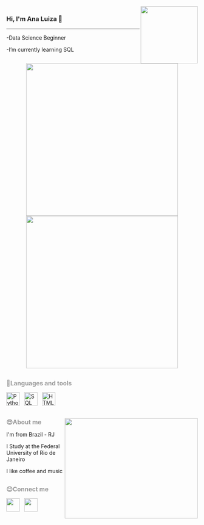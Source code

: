 <head>
  <meta name="viewport" content="width=device-width, initial-scale=1.0">
</head>
<body>
  
<img src="https://ckeditor.com/apps/ckfinder/userfiles/files/git.gif" align="right" style="float:right; height:150px; width:150px" />

### Hi, I'm Ana Luiza 👋 

---
<div>
<p>-Data Science Beginner</p>
<p>-I’m currently learning SQL</p>
<p align = "center">
  <img src = "https://github-readme-stats.vercel.app/api?username=analusz&show_icons=true&theme=onedark" width = 400>
  <img src = "https://github-readme-streak-stats.herokuapp.com?user=analusz&theme=onedark&hide_border=true" width = 400>
</p>
</div>

##

<div>
<p><strong><span style="color:#999999"><span style="font-size:16px">🔧Languages and tools</span></span></strong></p>
<p><img alt="Python" src="https://ckeditor.com/apps/ckfinder/userfiles/files/Python-PNG-File.png" style="height:35px; width:35px" />&nbsp;&nbsp; <img alt="SQL" src="https://ckeditor.com/apps/ckfinder/userfiles/files/3161158.png" style="height:35px; width:35px" />&nbsp;&nbsp; <img alt="HTML" src="https://ckeditor.com/apps/ckfinder/userfiles/files/174854.png" style="height:35px; width:35px" /></p>
</div>

##

<div>
<img src="https://ckeditor.com/apps/ckfinder/userfiles/files/8b35fef55fba1a201c9c7a11d3ec3d64.gif" align="right" style="float:right; height:263px; width:350px" />
<p><strong><span style="color:#999999"><span style="font-size:16px">😎About me</span></span></strong></p>
<p>I&#39;m from Brazil - RJ</p>

<p>I Study at the Federal University of Rio de Janeiro</p>

<p>I like coffee and music</p>
</div>

##

<div>
<p><strong><span style="color:#999999"><span style="font-size:16px">😊Connect me</span></span></strong></p>
<p><a href="https://www.instagram.com/ana_luiza.sz/" target="_blank"><img alt="" src="https://ckeditor.com/apps/ckfinder/userfiles/files/instagram.png" style="height:35px; width:35px" /></a>&nbsp;&nbsp; <a href="https://www.linkedin.com/in/ana-luiza-2a16501b1" target="_blank"><img alt="" src="https://ckeditor.com/apps/ckfinder/userfiles/files/image.png" style="height:35px; width:35px" /></a></p>
</div>

##

  </body>

